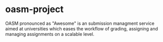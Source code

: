 # oasm-project
OASM pronounced as "Awesome"  is an submission managment service aimed at universities which eases the  workflow of grading, assigning and managing assignments on a scalable level.
